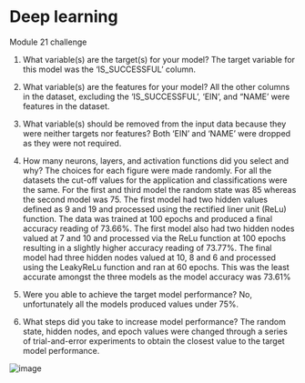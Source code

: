 # Deep learning

Module 21 challenge

1.	What variable(s) are the target(s) for your model? 
The target variable for this model was the ‘IS_SUCCESSFUL’ column. 

2.	What variable(s) are the features for your model?
All the other columns in the dataset, excluding the ‘IS_SUCCESSFUL’, ‘EIN’, and “NAME’ were features in the dataset. 

3.	What variable(s) should be removed from the input data because they were neither targets nor features? 
Both ‘EIN’ and ‘NAME’ were dropped as they were not required. 

4.	How many neurons, layers, and activation functions did you select and why? 
The choices for each figure were made randomly. 
For all the datasets the cut-off values for the application and classifications were the same. 
For the first and third model the random state was 85 whereas the second model was 75. 
The first model had two hidden values defined as 9 and 19 and processed using the rectified liner unit (ReLu) function. The data was trained at 100 epochs and produced a final accuracy reading of 73.66%. 
The first model also had two hidden nodes valued at 7 and 10 and processed via the ReLu function at 100 epochs resulting in a slightly higher accuracy reading of 73.77%. 
The final model had three hidden nodes valued at 10, 8 and 6 and processed using the LeakyReLu function and ran at 60 epochs. This was the least accurate amongst the three models as the model accuracy was 73.61%

5.	Were you able to achieve the target model performance? 
No, unfortunately all the models produced values under 75%. 

6.	What steps did you take to increase model performance? 
The random state, hidden nodes, and epoch values were changed through a series of trial-and-error experiments to obtain the closest value to the target model performance. 

![image](https://github.com/jkalsi1997/deep_learning/assets/141664737/9c127478-9419-4a2c-b43c-d2225cf71806)
